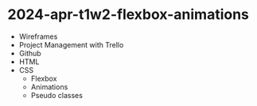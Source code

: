 # 2024-apr-t1w2-flexbox-animations

- Wireframes 
- Project Management with Trello 
- Github
- HTML 
- CSS
    - Flexbox
    - Animations
    - Pseudo classes 
